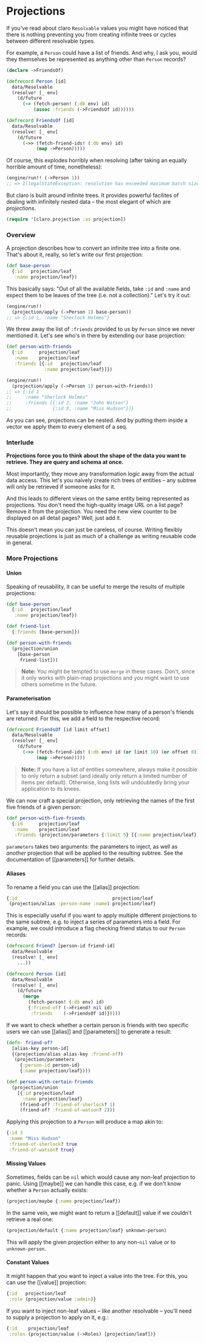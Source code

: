 # Projections

If you've read about claro `Resolvable` values you might have noticed that there
is nothing preventing you from creating infinite trees or cycles between
different resolvable types.

For example, a `Person` could have a list of friends. And why, I ask you, would
they themselves be represented as anything other than `Person` records?

```clojure
(declare ->FriendsOf)

(defrecord Person [id]
  data/Resolvable
  (resolve! [_ env]
    (d/future
      (-> (fetch-person! (:db env) id)
          (assoc :friends (->FriendsOf id))))))

(defrecord FriendsOf [id]
  data/Resolvable
  (resolve! [_ env]
    (d/future
      (->> (fetch-friend-ids! (:db env) id)
           (map ->Person)))))
```

Of course, this explodes horribly when resolving (after taking an equally
horrible amount of time, nonetheless):

```clojure
(engine/run!! (->Person 1))
;; => IllegalStateException: resolution has exceeded maximum batch size
```

But claro is built around infinite trees. It provides powerful facilites of
dealing with infinitely nested data – the most elegant of which are
_projections_.

```clojure
(require '[claro.projection :as projection])
```

### Overview

A projection describes how to convert an infinite tree into a finite one.
That's about it, really, so let's write our first projection:

```clojure
(def base-person
  {:id   projection/leaf
   :name projection/leaf})
```

This basically says: "Out of all the available fields, take `:id` and `:name`
and expect them to be leaves of the tree (i.e. not a collection)." Let's try it
out:

```clojure
(engine/run!!
  (projection/apply (->Person 1) base-person))
;; => {:id 1, :name "Sherlock Holmes"}
```

We threw away the list of `:friends` provided to us by `Person` since we never
mentioned it. Let's see who's in there by extending our base projection:

```clojure
(def person-with-friends
  {:id      projection/leaf
   :name    projection/leaf
   :friends [{:id   projection/leaf
              :name projection/leaf}]})

(engine/run!!
  (projection/apply (->Person 1) person-with-friends))
;; => {:id 1
;;     :name "Sherlock Holmes"
;;     :friends [{:id 2, :name "John Watson"}
;;               {:id 3, :name "Miss Hudson"}]}
```

As you can see, projections can be nested. And by putting them inside a
vector we apply them to every element of a seq.

### Interlude

__Projections force you to think about the shape of the data you want to
retrieve. They are query and schema at once.__

Most importantly, they move any transformation logic away from the actual data
access. This let's you naively create rich trees of entities – any subtree will
only be retrieved if someone asks for it.

And this leads to different views on the same entity being represented as
projections. You don't need the high-quality image URL on a list page? Remove it
from the projection. You need the new view counter to be displayed on all detail
pages? Well, just add it.

This doesn't mean you can just be careless, of course. Writing flexibly reusable
projections is just as much of a challenge as writing reusable code in general.

### More Projections

#### Union

Speaking of reusability, it can be useful to merge the results of multiple
projections:

```clojure
(def base-person
  {:id   projection/leaf
   :name projection/leaf})

(def friend-list
  {:friends [base-person]})

(def person-with-friends
  (projection/union
    [base-person
     friend-list]))
```

> __Note:__ You might be tempted to use `merge` in these cases. Don't, since it
> only works with plain-map projections and you might want to use others
> sometime in the future.

#### Parameterisation

Let's say it should be possible to influence how many of a person's friends are
returned. For this, we add a field to the respective record:

```clojure
(defrecord FriendsOf [id limit offset]
  data/Resolvable
  (resolve! [_ env]
    (d/future
      (->> (fetch-friend-ids! (:db env) id (or limit 10) (or offset 0))
           (map ->Person)))))
```

> __Note:__ If you have a list of entities somewhere, always make it possible to
> only return a subset (and ideally only return a limited number of items per
> default). Otherwise, long lists will undoubtedly bring your application to its
> knees.

We can now craft a special projection, only retrieving the names of the first
five friends of a given person:

```clojure
(def person-with-five-friends
  {:id      projection/leaf
   :name    projection/leaf
   :friends (projection/parameters {:limit 5} [{:name projection/leaf}])})
```

`parameters` takes two arguments: the parameters to inject, as well as _another_
projection that will be applied to the resulting subtree. See the documentation
of [[parameters]] for further details.

#### Aliases

To rename a field you can use the [[alias]] projection:

```clojure
{:id                                   projection/leaf
 (projection/alias :person-name :name) projection/leaf}
```

This is especially useful if you want to apply multiple different projections to
the same subtree, e.g. to inject a series of parameters into a field.  For
example, we could introduce a flag checking friend status to our `Person`
records:

```clojure
(defrecord Friend? [person-id friend-id]
  data/Resolvable
  (resolve! [_ env]
    ...))

(defrecord Person [id]
  data/Resolvable
  (resolve! [_ env]
    (d/future
      (merge
        (fetch-person! (:db env) id)
        {:friend-of? (->Friend? nil id)
         :friends    (->FriendsOf id)}))))
```

If we want to check whether a certain person is friends with two specific users
we can use [[alias]] and [[parameters]] to generate a result:

```clojure
(defn- friend-of?
  [alias-key person-id]
  {(projection/alias alias-key :friend-of?)
   (projection/parameters
     {:person-id person-id}
     {:name projection/leaf})))

(def person-with-certain-friends
  (projection/union
    [{:id projection/leaf
      :name projection/leaf}
     (friend-of? :friend-of-sherlock? 1)
     (friend-of? :friend-of-watson? 2)))
```

Applying this projection to a `Person` will produce a map akin to:

```clojure
{:id 3
 :name "Miss Hudson"
 :friend-of-sherlock? true
 :friend-of-watson? true}
```

#### Missing Values

Sometimes, fields can be `nil` which would cause any non-leaf projection to
panic. Using [[maybe]] we can handle this case, e.g. if we don't know whether a
`Person` actually exists:

```clojure
(projection/maybe {:name projection/leaf})
```

In the same vein, we might want to return a [[default]] value if we couldn't
retrieve a real one:

```clojure
(projection/default {:name projection/leaf} unknown-person)
```

This will apply the given projection either to any non-`nil` value or to
`unknown-person`.

#### Constant Values

It might happen that you want to inject a value into the tree. For this, you can
use the [[value]] projection:

```clojure
{:id   projection/leaf
 :role (projection/value :admin)}
```

If you want to inject non-leaf values – like another resolvable – you'll need to
supply a projection to apply on it, e.g.:

```clojure
{:id    projection/leaf
 :roles (projection/value (->Roles) [projection/leaf])}
```
